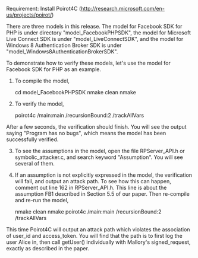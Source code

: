 Requirement:
Install Poirot4C (http://research.microsoft.com/en-us/projects/poirot/)

There are three models in this release. The model for Facebook SDK for PHP is under directory "model_FacebookPHPSDK", the model for Microsoft Live Connect SDK is under "model_LiveConnectSDK", and the model for Windows 8 Authentication Broker SDK is under "model_Windows8AuthenticationBrokerSDK".

To demonstrate how to verify these models, let's use the model for Facebook SDK for PHP as an example.

1) To compile the model,

	cd model_FacebookPHPSDK
	nmake clean
	nmake

2) To verify the model,

	poirot4c /main:main /recursionBound:2 /trackAllVars

After a few seconds, the verification should finish. You will see the output saying "Program has no bugs", which means the model has been successfully verified.

3) To see the assumptions in the model, open the file RPServer_API.h or symbolic_attacker.c, and search keyword "Assumption". You will see several of them.

4) If an assumption is not explicitly expressed in the model, the verification will fail, and output an attack path. To see how this can happen, comment out line 162 in RPServer_API.h. This line is about the assumption FB1 described in Section 5.5 of our paper. Then re-compile and re-run the model,

	nmake clean
	nmake
	poirot4c /main:main /recursionBound:2 /trackAllVars

This time Poirot4C will output an attack path which violates the association of user_id and access_token. You will find that the path is to first log the user Alice in, then call getUser() individually with Mallory's signed_request, exactly as described in the paper.


